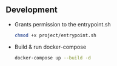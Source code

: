 

## Development
* Grants permission to the entrypoint.sh
    ```bash
    chmod +x project/entrypoint.sh
    ```
* Build & run docker-compose
    ```bash
    docker-compose up --build -d  
    ```